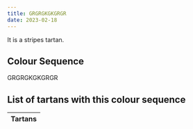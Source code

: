 ```yaml
---
title: GRGRGKGKGRGR
date: 2023-02-18
---
```

<no value>

It is a <no value> stripes tartan.


## Colour Sequence
GRGRGKGKGRGR

## List of tartans with this colour sequence

| Tartans |
|---------------|
